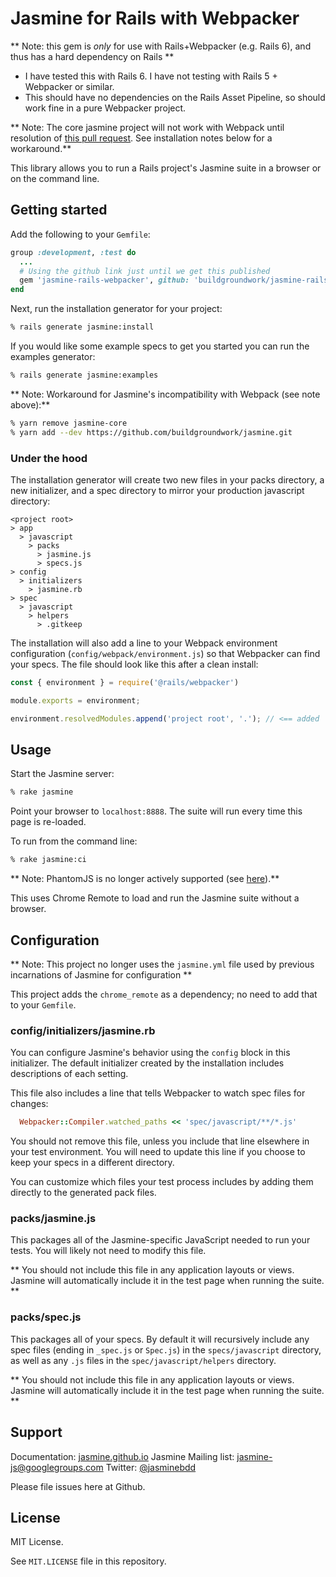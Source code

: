 # Jasmine for Rails with Webpacker

** Note: this gem is *only* for use with Rails+Webpacker (e.g. Rails 6), and thus has a hard dependency on Rails **

- I have tested this with Rails 6.  I have not testing with Rails 5 + Webpacker or similar.
- This should have no dependencies on the Rails Asset Pipeline, so should work fine in a pure Webpacker project.

** Note: The core jasmine project will not work with Webpack until resolution of [this pull request](https://github.com/jasmine/jasmine/pull/1766).  See installation notes below for a workaround.**

This library allows you to run a Rails project's Jasmine suite in a browser or on the command line.

## Getting started

Add the following to your `Gemfile`:
```ruby
group :development, :test do
  ...
  # Using the github link just until we get this published
  gem 'jasmine-rails-webpacker', github: 'buildgroundwork/jasmine-rails-webpacker'
end
```

Next, run the installation generator for your project:

```bash
% rails generate jasmine:install
```

If you would like some example specs to get you started you can run the examples generator:

```bash
% rails generate jasmine:examples
```

** Note: Workaround for Jasmine's incompatibility with Webpack (see note above):**

```bash
% yarn remove jasmine-core
% yarn add --dev https://github.com/buildgroundwork/jasmine.git
```

### Under the hood

The installation generator will create two new files in your packs directory, a new initializer, and a spec directory to mirror your production javascript directory:

```
<project root>
> app
  > javascript
    > packs
      > jasmine.js
      > specs.js
> config
  > initializers
    > jasmine.rb
> spec
  > javascript
    > helpers
      > .gitkeep 
```

The installation will also add a line to your Webpack environment configuration (`config/webpack/environment.js`) so that Webpacker can find your specs.  The file should look like this after a clean install:

```javascript
const { environment } = require('@rails/webpacker')

module.exports = environment;

environment.resolvedModules.append('project root', '.'); // <== added
```

## Usage

Start the Jasmine server:

```bash
% rake jasmine
```

Point your browser to `localhost:8888`. The suite will run every time this page is re-loaded.

To run from the command line:

```bash
% rake jasmine:ci
```

** Note: PhantomJS is no longer actively supported (see [here](https://github.com/ariya/phantomjs/issues/15344)).**

This uses Chrome Remote to load and run the Jasmine suite without a browser.

## Configuration

** Note: This project no longer uses the `jasmine.yml` file used by previous incarnations of Jasmine for configuration **

This project adds the `chrome_remote` as a dependency; no need to add that to your `Gemfile`.

### config/initializers/jasmine.rb

You can configure Jasmine's behavior using the `config` block in this initializer.  The default initializer created by the installation includes descriptions of each setting.

This file also includes a line that tells Webpacker to watch spec files for changes:

```ruby
  Webpacker::Compiler.watched_paths << 'spec/javascript/**/*.js'
```

You should not remove this file, unless you include that line elsewhere in your test environment.  You will need to update this line if you choose to keep your specs in a different directory.

You can customize which files your test process includes by adding them directly to the generated pack files. 

### packs/jasmine.js

This packages all of the Jasmine-specific JavaScript needed to run your tests.  You will likely not need to modify this file. 

** You should not include this file in any application layouts or views.  Jasmine will automatically include it in the test page when running the suite. **

### packs/spec.js

This packages all of your specs.  By default it will recursively include any spec files (ending in `_spec.js` or `Spec.js`) in the `specs/javascript` directory, as well as any `.js` files in the `spec/javascript/helpers` directory.

** You should not include this file in any application layouts or views.  Jasmine will automatically include it in the test page when running the suite. **

## Support

Documentation: [jasmine.github.io](https://jasmine.github.io)
Jasmine Mailing list: [jasmine-js@googlegroups.com](mailto:jasmine-js@googlegroups.com)
Twitter: [@jasminebdd](http://twitter.com/jasminebdd)

Please file issues here at Github.

## License
MIT License.

See `MIT.LICENSE` file in this repository.

